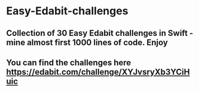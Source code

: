 # Easy-Edabit-challenges

## Collection of 30 Easy Edabit challenges in Swift - mine almost first 1000 lines of code. Enjoy
## You can find the challenges here <https://edabit.com/challenge/XYJvsryXb3YCiHuic>
